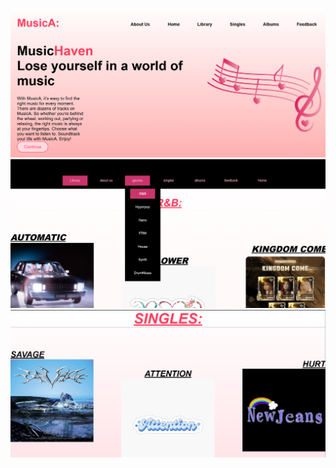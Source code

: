 ![image alt](https://github.com/varshathombre21/basic-music-website/blob/main/home%20pg.png?raw=true)
![image alt](https://github.com/varshathombre21/basic-music-website/blob/main/library.png?raw=true)
![image alt](https://github.com/varshathombre21/basic-music-website/blob/main/singles%20first%20half.png?raw=true)
